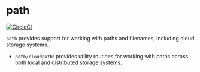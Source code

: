 # path

[![CircleCI](https://circleci.com/gh/cloudengio/go.pkgs.svg?style=svg)](https://circleci.com/gh/cloudengio/go.pkgs)

`path` provides support for working with paths and filenames, including cloud storage systems.

- `path/cloudpath`: provides utility routines for working with paths
   across both local and distributed storage systems.
